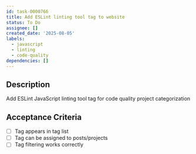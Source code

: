 ```yaml
---
id: task-0000766
title: Add ESLint linting tool tag to website
status: To Do
assignee: []
created_date: '2025-08-05'
labels:
  - javascript
  - linting
  - code-quality
dependencies: []
---
```


## Description

Add ESLint JavaScript linting tool tag for code quality project categorization

## Acceptance Criteria

- [ ] Tag appears in tag list
- [ ] Tag can be assigned to posts/projects
- [ ] Tag filtering works correctly
